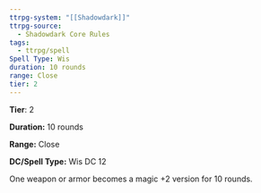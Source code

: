 ```yaml
---
ttrpg-system: "[[Shadowdark]]"
ttrpg-source:
  - Shadowdark Core Rules
tags:
  - ttrpg/spell
Spell Type: Wis
duration: 10 rounds
range: Close
tier: 2
---
```

**Tier**: 2

**Duration:** 10 rounds

**Range:** Close

**DC/Spell Type:** Wis DC 12

One weapon or armor becomes a magic +2 version for 10 rounds. 